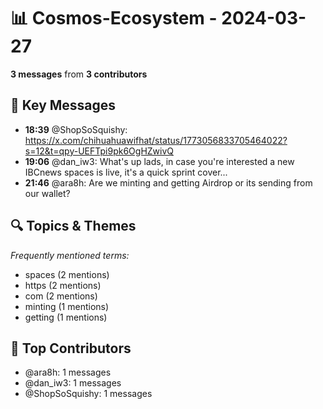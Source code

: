 # 📊 Cosmos-Ecosystem - 2024-03-27
**3 messages** from **3 contributors**

## 💬 Key Messages
- **18:39** @ShopSoSquishy: https://x.com/chihuahuawifhat/status/1773056833705464022?s=12&t=qpy-UEFTpi9pk6OgHZwivQ
- **19:06** @dan_iw3: What's up lads, in case you're interested a new IBCnews spaces is live, it's a quick sprint cover...
- **21:46** @ara8h: Are we minting and getting Airdrop or its sending from our wallet?

## 🔍 Topics & Themes
*Frequently mentioned terms:*
- spaces (2 mentions)
- https (2 mentions)
- com (2 mentions)
- minting (1 mentions)
- getting (1 mentions)

## 👥 Top Contributors
- @ara8h: 1 messages
- @dan_iw3: 1 messages
- @ShopSoSquishy: 1 messages